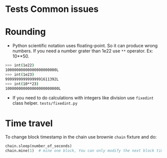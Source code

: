 # Tests Common issues

# Rounding

- Python scientific notation uses floating-point. So it can produce wrong numbers. If you need a number grater than 1e22 use `**` operator. Ex: 10**50.
```bash
>>> int(1e22)
10000000000000000000000L
>>> int(1e23)
99999999999999991611392L
>>> int(10**23)
100000000000000000000000L
```

- If you need to do calculations with integers like division use `fixedint` class helper. `tests/fixedint.py`

# Time travel

To change block timestamp in the chain use brownie `chain` fixture and do:
```python
chain.sleep(number_of_seconds)
chain.mine(1)  # mine one block, You can only modify the next block timestamp.
```
